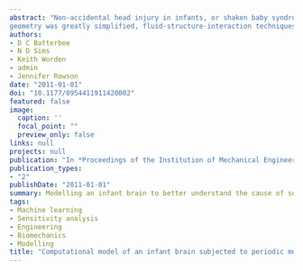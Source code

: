 ```yaml
---
abstract: "Non-accidental head injury in infants, or shaken baby syndrome, is a highly controversial and disputed topic. Biomechanical studies often suggest that shaking alone cannot cause the classical symptoms, yet many medical experts believe the contrary. Researchers have turned to finite element modelling for a more detailed understanding of the interactions between the brain, skull, cerebrospinal fluid (CSF), and surrounding tissues. However, the uncertainties in such models are significant; these can arise from theoretical approximations, lack of information, and inherent variability. Consequently, this study presents an uncertainty analysis of a finite element model of a human head subject to shaking. Although the model
geometry was greatly simplified, fluid-structure-interaction techniques were used to model the brain, skull, and CSF using a Eulerian mesh formulation with penalty-based coupling. Uncertainty and sensitivity measurements were obtained using Bayesian sensitivity analysis, which is a technique that is relatively new to the engineering community. Uncertainty in nine different model parameters was investigated for two different shaking excitations: sinusoidal translation only, and sinusoidal translation plus rotation about the base of the head. The level and type of sensitivity in the results was found to be highly dependent on the excitation type."
authors:
- D C Batterbee
- N D Sims
- Keith Worden
- admin
- Jennifer Rowson
date: "2011-01-01"
doi: "10.1177/0954411911420002"
featured: false
image:
  caption: ''
  focal_point: ""
  preview_only: false
links: null
projects: null
publication: "In *Proceedings of the Institution of Mechanical Engineers, Part H: Journal of Engineering in Medicine*"
publication_types:
- "2"
publishDate: "2011-01-01"
summary: Modelling an infant brain to better understand the cause of sudden infant death syndrome.
tags:
- Machine learning
- Sensitivity analysis
- Engineering
- Biomechanics
- Modelling
title: "Computational model of an infant brain subjected to periodic motion simplified modelling and Bayesian sensitivity analysis"
---
```



